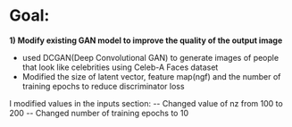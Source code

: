 
# Goal:

**1) Modify existing GAN model to improve the quality of the output image**

- used DCGAN(Deep Convolutional GAN) to generate images of people that look like celebrities using Celeb-A Faces dataset
- Modified the size of latent vector, feature map(ngf) and the number of training epochs to reduce discriminator loss


I modified values in the inputs section:
-- Changed value of nz from 100 to 200
-- Changed number of training epochs to 10
